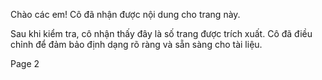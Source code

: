 Chào các em! Cô đã nhận được nội dung cho trang này.

Sau khi kiểm tra, cô nhận thấy đây là số trang được trích xuất. Cô đã điều chỉnh để đảm bảo định dạng rõ ràng và sẵn sàng cho tài liệu.

Page 2